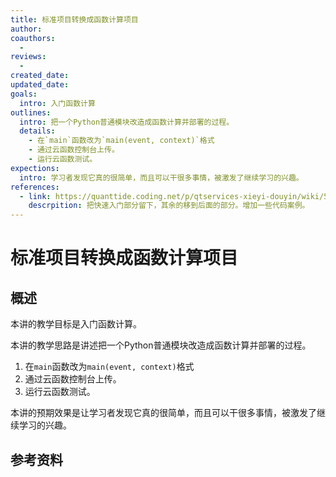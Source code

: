 ```yaml
---
title: 标准项目转换成函数计算项目
author: 
coauthors:
  - 
reviews: 
  - 
created_date: 
updated_date: 
goals: 
  intro: 入门函数计算
outlines:
  intro: 把一个Python普通模块改造成函数计算并部署的过程。
  details:
    - 在`main`函数改为`main(event, context)`格式
    - 通过云函数控制台上传。
    - 运行云函数测试。
expections:
  intro: 学习者发现它真的很简单，而且可以干很多事情，被激发了继续学习的兴趣。
references:
  - link: https://quanttide.coding.net/p/qtservices-xieyi-douyin/wiki/5
    descrpition: 把快速入门部分留下，其余的移到后面的部分。增加一些代码案例。
---
```


# 标准项目转换成函数计算项目

<!--
Metadata的title。
可以考虑不要，不一定需要渲染。
-->

## 概述

<!--
Metadata里的简介以说人话的方式表述。Metadata的数据不会在文章中渲染，所以在开头以说人话的方式说一遍。
-->

本讲的教学目标是入门函数计算。

本讲的教学思路是讲述把一个Python普通模块改造成函数计算并部署的过程。

1. 在`main`函数改为`main(event, context)`格式
2. 通过云函数控制台上传。
3. 运行云函数测试。

本讲的预期效果是让学习者发现它真的很简单，而且可以干很多事情，被激发了继续学习的兴趣。

## 参考资料

<!--
在这里以相对规范的格式引用参考的文档等资料。
-->
